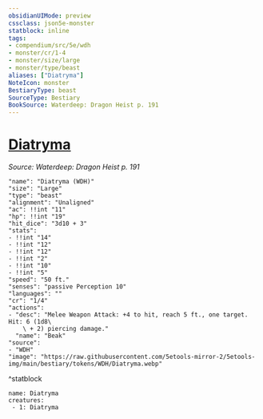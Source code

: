 ```yaml
---
obsidianUIMode: preview
cssclass: json5e-monster
statblock: inline
tags:
- compendium/src/5e/wdh
- monster/cr/1-4
- monster/size/large
- monster/type/beast
aliases: ["Diatryma"]
NoteIcon: monster
BestiaryType: beast
SourceType: Bestiary
BookSource: Waterdeep: Dragon Heist p. 191
---
```

# [Diatryma](2-Mechanics/CLI/bestiary/beast/diatryma-wdh.md)
*Source: Waterdeep: Dragon Heist p. 191*  

```statblock
"name": "Diatryma (WDH)"
"size": "Large"
"type": "beast"
"alignment": "Unaligned"
"ac": !!int "11"
"hp": !!int "19"
"hit_dice": "3d10 + 3"
"stats":
- !!int "14"
- !!int "12"
- !!int "12"
- !!int "2"
- !!int "10"
- !!int "5"
"speed": "50 ft."
"senses": "passive Perception 10"
"languages": ""
"cr": "1/4"
"actions":
- "desc": "Melee Weapon Attack: +4 to hit, reach 5 ft., one target. Hit: 6 (1d8\
    \ + 2) piercing damage."
  "name": "Beak"
"source":
- "WDH"
"image": "https://raw.githubusercontent.com/5etools-mirror-2/5etools-img/main/bestiary/tokens/WDH/Diatryma.webp"
```
^statblock

```encounter-table
name: Diatryma
creatures:
 - 1: Diatryma
```